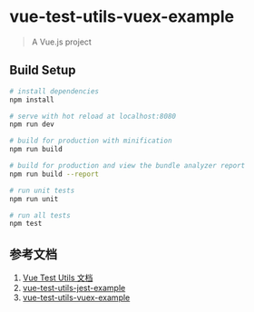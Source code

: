 # vue-test-utils-vuex-example

> A Vue.js project

## Build Setup

```bash
# install dependencies
npm install

# serve with hot reload at localhost:8080
npm run dev

# build for production with minification
npm run build

# build for production and view the bundle analyzer report
npm run build --report

# run unit tests
npm run unit

# run all tests
npm test
```

## 参考文档

1.  [Vue Test Utils 文档](https://vue-test-utils.vuejs.org/zh/guides/#%E7%94%A8-jest-%E6%B5%8B%E8%AF%95%E5%8D%95%E6%96%87%E4%BB%B6%E7%BB%84%E4%BB%B6)
2.  [vue-test-utils-jest-example](https://github.com/vuejs/vue-test-utils-jest-example)
3.  [vue-test-utils-vuex-example](https://github.com/eddyerburgh/vue-test-utils-vuex-example)
